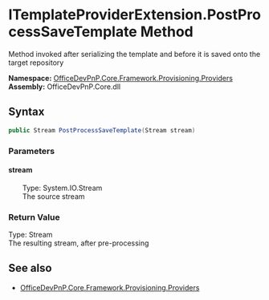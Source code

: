 # ITemplateProviderExtension.PostProcessSaveTemplate Method  
Method invoked after serializing the template and before it is saved onto the target repository  

**Namespace:** [OfficeDevPnP.Core.Framework.Provisioning.Providers](OfficeDevPnP.Core.Framework.Provisioning.Providers.md)  
**Assembly:** OfficeDevPnP.Core.dll  
## Syntax
```C#
public Stream PostProcessSaveTemplate(Stream stream)
```
### Parameters
#### stream  
&emsp;&emsp;Type: System.IO.Stream  
&emsp;&emsp;The source stream  

### Return Value
Type: Stream  
The resulting stream, after pre-processing

## See also
- [OfficeDevPnP.Core.Framework.Provisioning.Providers](OfficeDevPnP.Core.Framework.Provisioning.Providers.md)
